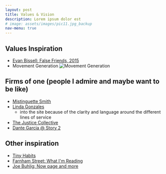```yaml
---
layout: post
title: Values & Vision
description: Lorem ipsum dolor est
# image: assets/images/pic11.jpg_backup
nav-menu: true
---
```


## Values Inspiration

* [Evan Bissell: False Friends, 2015](http://evanbissell.com/new-gallery-3/on9cecx9ttm8avk8f3vuf3br6xl3kw)
* Movement Generation ![Movement Generation](https://i.imgur.com/FvvGWbU.jpg)

## Firms of one (people I admire and maybe want to be like)

* [Mistinguette Smith](TBD) 
* [Linda Gonzales](http://www.lindagonzalez.net/)
    - into the site because of the clarity and language around the different lines of service
* [The Justice Collective](http://www.thejusticecollective.org/)
* [Dante Garcia @ Story 2](https://story2designs.com/about/)

## Other inspiration
* [Tiny Habits](http://tinyhabits.com/join/)
* [Farnham Street: What I'm Reading](https://www.fs.blog/reading/)
* [Joe Buhlig: Now page and more](http://now.joebuhlig.com/hello)